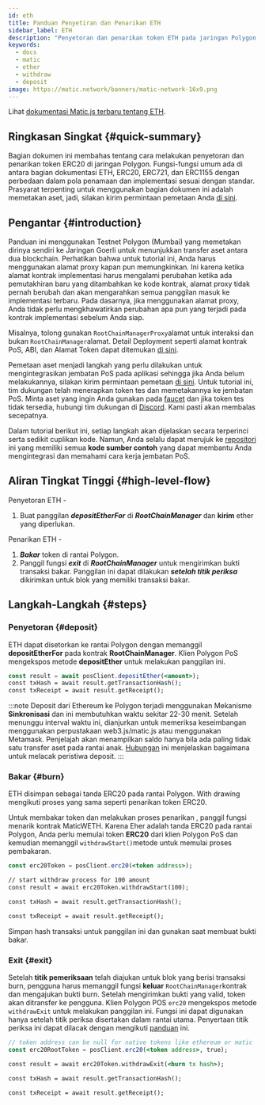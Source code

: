 ```yaml
---
id: eth
title: Panduan Penyetiran dan Penarikan ETH
sidebar_label: ETH
description: "Penyetoran dan penarikan token ETH pada jaringan Polygon."
keywords:
  - docs
  - matic
  - ether
  - withdraw
  - deposit
image: https://matic.network/banners/matic-network-16x9.png
---
```


Lihat [dokumentasi Matic.js terbaru tentang ETH](https://maticnetwork.github.io/matic.js/docs/pos/deposit-ether/).

## Ringkasan Singkat {#quick-summary}

Bagian dokumen ini membahas tentang cara melakukan penyetoran dan penarikan token ERC20 di jaringan Polygon. Fungsi-fungsi umum ada di antara bagian dokumentasi ETH, ERC20, ERC721, dan ERC1155 dengan perbedaan dalam pola penamaan dan implementasi sesuai dengan standar. Prasyarat terpenting untuk menggunakan bagian dokumen ini adalah memetakan aset, jadi, silakan kirim permintaan pemetaan Anda [di sini](https://docs.polygon.technology/docs/develop/ethereum-polygon/submit-mapping-request/).

## Pengantar {#introduction}

Panduan ini menggunakan Testnet Polygon (Mumbai) yang memetakan dirinya sendiri ke Jaringan Goerli untuk menunjukkan transfer aset antara dua blockchain. Perhatikan bahwa untuk tutorial ini, Anda harus menggunakan alamat proxy kapan pun memungkinkan. Ini karena ketika alamat kontrak implementasi harus mengalami perubahan ketika ada pemutakhiran baru yang ditambahkan ke kode kontrak, alamat proxy tidak pernah berubah dan akan mengarahkan semua panggilan masuk ke implementasi terbaru. Pada dasarnya, jika menggunakan alamat proxy, Anda tidak perlu mengkhawatirkan perubahan apa pun yang terjadi pada kontrak implementasi sebelum Anda siap.

Misalnya, tolong gunakan `RootChainManagerProxy`alamat untuk interaksi dan bukan `RootChainManager`alamat. Detail Deployment seperti alamat kontrak PoS, ABI, dan Alamat Token dapat ditemukan [di sini](/docs/develop/ethereum-polygon/pos/deployment/).

Pemetaan aset menjadi langkah yang perlu dilakukan untuk mengintegrasikan jembatan PoS pada aplikasi sehingga jika Anda belum melakukannya, silakan kirim permintaan pemetaan [di sini](https://docs.polygon.technology/docs/develop/ethereum-polygon/submit-mapping-request/). Untuk tutorial ini, tim dukungan telah menerapkan token tes dan memetakannya ke jembatan PoS. Minta aset yang ingin Anda gunakan pada [faucet](https://faucet.polygon.technology/) dan jika token tes tidak tersedia, hubungi tim dukungan di [Discord](https://discord.com/invite/0xPolygon). Kami pasti akan membalas secepatnya.

Dalam tutorial berikut ini, setiap langkah akan dijelaskan secara terperinci serta sedikit cuplikan kode. Namun, Anda selalu dapat merujuk ke [repositori](https://github.com/maticnetwork/matic.js/tree/master/examples) ini yang memiliki semua **kode sumber contoh** yang dapat membantu Anda mengintegrasi dan memahami cara kerja jembatan PoS.

## Aliran Tingkat Tinggi {#high-level-flow}

Penyetoran ETH -

1. Buat panggilan **_depositEtherFor_** di **_RootChainManager_** dan **kirim** ether yang diperlukan.

Penarikan ETH -

1. **_Bakar_** token di rantai Polygon.
2. Panggil fungsi **_exit_** di **_RootChainManager_** untuk mengirimkan bukti transaksi bakar. Panggilan ini dapat dilakukan **_setelah titik periksa_** dikirimkan untuk blok yang memiliki transaksi bakar.

## Langkah-Langkah {#steps}

### Penyetoran {#deposit}

ETH dapat disetorkan ke rantai Polygon dengan memanggil **depositEtherFor** pada kontrak **RootChainManager**. Klien Polygon PoS mengekspos metode **depositEther** untuk melakukan panggilan ini.

```jsx
const result = await posClient.depositEther(<amount>);
const txHash = await result.getTransactionHash();
const txReceipt = await result.getReceipt();
```

:::note
Deposit dari Ethereum ke Polygon terjadi menggunakan Mekanisme **Sinkronisasi** dan ini membutuhkan waktu sekitar 22-30 menit. Setelah menunggu interval waktu ini, dianjurkan untuk memeriksa keseimbangan menggunakan perpustakaan web3.js/matic.js atau menggunakan Metamask. Penjelajah akan menampilkan saldo hanya bila ada paling tidak satu transfer aset pada rantai anak. [<ins>Hubungan</ins>](/docs/develop/ethereum-polygon/pos/deposit-withdraw-event-pos/) ini menjelaskan bagaimana untuk melacak peristiwa deposit.
:::

### Bakar {#burn}

ETH disimpan sebagai tanda ERC20 pada rantai Polygon. With drawing mengikuti proses yang sama seperti penarikan token ERC20.

Untuk membakar token dan melakukan proses penarikan , panggil fungsi menarik kontrak MaticWETH. Karena Eher adalah tanda ERC20 pada rantai Polygon, Anda perlu memulai token **ERC20** dari klien Polygon PoS dan kemudian memanggil `withdrawStart()`metode untuk memulai proses pembakaran.

```jsx
const erc20Token = posClient.erc20(<token address>);

// start withdraw process for 100 amount
const result = await erc20Token.withdrawStart(100);

const txHash = await result.getTransactionHash();

const txReceipt = await result.getReceipt();

```

Simpan hash transaksi untuk panggilan ini dan gunakan saat membuat bukti bakar.

### Exit {#exit}


Setelah **titik pemeriksaan** telah diajukan untuk blok yang berisi transaksi burn, pengguna harus memanggil fungsi **keluar** `RootChainManager`kontrak dan mengajukan bukti burn. Setelah mengirimkan bukti yang valid, token akan ditransfer ke pengguna. Klien Polygon POS `erc20` mengekspos metode `withdrawExit` untuk melakukan panggilan ini. Fungsi ini dapat digunakan hanya setelah titik periksa disertakan dalam rantai utama. Penyertaan titik periksa ini dapat dilacak dengan mengikuti [panduan](/docs/develop/ethereum-polygon/pos/deposit-withdraw-event-pos.md#checkpoint-events) ini.


```jsx
// token address can be null for native tokens like ethereum or matic
const erc20RootToken = posClient.erc20(<token address>, true);

const result = await erc20Token.withdrawExit(<burn tx hash>);

const txHash = await result.getTransactionHash();

const txReceipt = await result.getReceipt();

```
